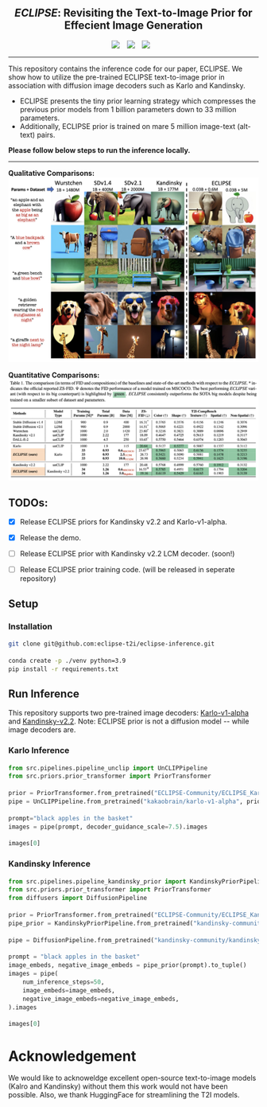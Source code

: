 ## <div align="center"> <i>ECLIPSE</i>: Revisiting the Text-to-Image Prior for Effecient Image Generation </div>

<div align="center">
  <a href="https://eclipse-t2i.vercel.app/"><img src="https://img.shields.io/static/v1?label=Project%20Page&message=Vercel&color=blue&logo=vercel"></a> &ensp;
  <a href="https://eclipse-t2i.vercel.app/"><img src="https://img.shields.io/static/v1?label=ArXiv&message=2312.xxxx&color=B31B1B&logo=arxiv"></a> &ensp;
  <a href="https://eclipse-t2i.vercel.app/"><img src="https://img.shields.io/static/v1?label=Demo ECLIPSE&message=HuggingFace&color=yellow"></a> &ensp;

</div>

---

This repository contains the inference code for our paper, ECLIPSE.
We show how to utilize the pre-trained ECLIPSE text-to-image prior in association with diffusion image decoders such as Karlo and Kandinsky.

- ECLIPSE presents the tiny prior learning strategy which compresses the previous prior models from 1 billion parameters down to 33 million parameters.
- Additionally, ECLIPSE prior is trained on mare 5 million image-text (alt-text) pairs.

**Please follow below steps to run the inference locally.**

---

**Qualitative Comparisons:**
![Examples](./assets/example.png)


**Quantitative Comparisons:**
![Results](./assets/results.png)

## TODOs:

- [x] Release ECLIPSE priors for Kandinsky v2.2 and Karlo-v1-alpha.
- [x] Release the demo.
- [ ] Release ECLIPSE prior with Kandinsky v2.2 LCM decoder. (soon!)
- [ ] Release ECLIPSE prior training code. (will be released in seperate repository)


## Setup

### Installation
```bash
git clone git@github.com:eclipse-t2i/eclipse-inference.git

conda create -p ./venv python=3.9
pip install -r requirements.txt
```

## Run Inference

This repository supports two pre-trained image decoders: [Karlo-v1-alpha](https://huggingface.co/kakaobrain/karlo-v1-alpha) and [Kandinsky-v2.2](https://huggingface.co/kandinsky-community/kandinsky-2-2-decoder).
Note: ECLIPSE prior is not a diffusion model -- while image decoders are.

### Karlo Inference
```python
from src.pipelines.pipeline_unclip import UnCLIPPipeline
from src.priors.prior_transformer import PriorTransformer

prior = PriorTransformer.from_pretrained("ECLIPSE-Community/ECLIPSE_Karlo_Prior")
pipe = UnCLIPPipeline.from_pretrained("kakaobrain/karlo-v1-alpha", prior=prior).to("cuda")

prompt="black apples in the basket"
images = pipe(prompt, decoder_guidance_scale=7.5).images

images[0]
```

### Kandinsky Inference
```python
from src.pipelines.pipeline_kandinsky_prior import KandinskyPriorPipeline
from src.priors.prior_transformer import PriorTransformer
from diffusers import DiffusionPipeline

prior = PriorTransformer.from_pretrained("ECLIPSE-Community/ECLIPSE_KandinskyV22_Prior")
pipe_prior = KandinskyPriorPipeline.from_pretrained("kandinsky-community/kandinsky-2-2-prior", prior=prior).to("cuda")

pipe = DiffusionPipeline.from_pretrained("kandinsky-community/kandinsky-2-2-decoder").to("cuda")

prompt = "black apples in the basket"
image_embeds, negative_image_embeds = pipe_prior(prompt).to_tuple()
images = pipe(
    num_inference_steps=50,
    image_embeds=image_embeds,
    negative_image_embeds=negative_image_embeds,
).images

images[0]
```

# Acknowledgement

We would like to acknoweldge excellent open-source text-to-image models (Kalro and Kandinsky) without them this work would not have been possible. Also, we thank HuggingFace for streamlining the T2I models.
